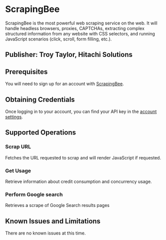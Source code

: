 # ScrapingBee
ScrapingBee is the most powerful web scraping service on the web. It will handle headless browsers, proxies, CAPTCHAs, extracting complex structured information from any website with CSS selectors, and running JavaScript scenarios (click, scroll, form filling, etc.).

## Publisher: Troy Taylor, Hitachi Solutions

## Prerequisites
You will need to sign up for an account with [ScrapingBee](https://www.scrapingbee.com/).

## Obtaining Credentials
Once logging in to your account, you can find your API key in the [account settings](https://app.scrapingbee.com/account/manage/api_key).

## Supported Operations
### Scrap URL
Fetches the URL requested to scrap and will render JavaScript if requested.
### Get Usage
Retrieve information about credit consumption and concurrency usage.
### Perform Google search
Retrieves a scrape of Google Search results pages

## Known Issues and Limitations
There are no known issues at this time.
